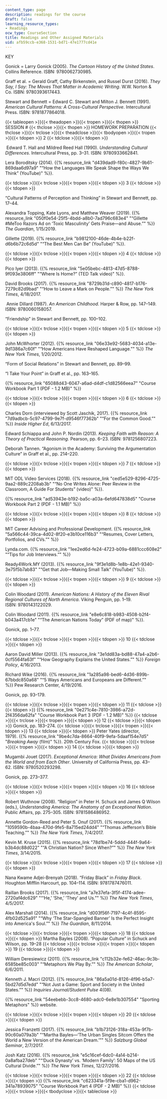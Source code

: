 ```yaml
---
content_type: page
description: readings for the course
draft: false
learning_resource_types:
- Readings
ocw_type: CourseSection
title: Readings and Other Assigned Materials
uid: afb59ccb-e368-1531-bd71-47e1777cd41e
---
```

KEY

Gonick = Larry Gonick (2005). *The* *Cartoon History of the United States*. Collins Reference. ISBN: 9780062730985.

Graff et al. = Gerald Graff, Cathy Birkenstein, and Russel Durst (2016). *They Say, I Say: The Moves That Matter in Academic Writing*. W.W. Norton & Co. ISBN: 9780393617443.

Stewart and Bennett = Edward C. Stewart and Milton J. Bennett (1991). *American Cultural Patterns: A Cross-Cultural Perspective*. Intercultural Press. ISBN: 9781877864018.

{{< tableopen >}}{{< theadopen >}}{{< tropen >}}{{< thopen >}}
SESSION #
{{< thclose >}}{{< thopen >}}
HOMEWORK PREPARATION
{{< thclose >}}{{< trclose >}}{{< theadclose >}}{{< tbodyopen >}}{{< tropen >}}{{< tdopen >}}
2
{{< tdclose >}}{{< tdopen >}}

 Edward T. Hall and Mildred Reed Hall (1990). *Understanding Cultural Differences*. Intercultural Press, pp. 3﻿–31. ISBN: 9780933662841.

Lera Boroditsky (2014). {{% resource_link "d439dad9-f80c-4827-9b61-869daa6d97a9" "“How the Languages We Speak Shape the Ways We Think” (YouTube)" %}}.

{{< tdclose >}}{{< trclose >}}{{< tropen >}}{{< tdopen >}}
3
{{< tdclose >}}{{< tdopen >}}

“Cultural Patterns of Perception and Thinking” in Stewart and Bennett, pp. 17﻿–44.

Alexandra Topping, Kate Lyons, and Matthew Weaver (2019). {{% resource_link "050f0e54-25f5-4bdd-a8b0-7ad796c683e4" "“Gillette #MeToo Razors Ad on ‘Toxic Masculinity’ Gets Praise—and Abuse.”" %}} *The Guardian*, 1/15/2019.

Gillette (2019). {{% resource_link "b9812100-46de-4b4e-b22f-d6b6b72c6d5d" "“The Best Men Can Be” (YouTube)" %}}. 

{{< tdclose >}}{{< trclose >}}{{< tropen >}}{{< tdopen >}}
4
{{< tdclose >}}{{< tdopen >}}

Pico Iyer (2013). {{% resource_link "5e05bebc-4813-47d5-8788-9f093e3806ff" "“Where Is Home?” (TED Talk video)" %}}.

David Brooks (2017). {{% resource_link "8729b31d-c890-4817-b176-7279c82d9bad" "“How to Leave a Mark on People.”" %}} *The New York Times*, 4/18/2017. 

 Annie Dillard (1987). *An American Childhood*. Harper & Row, pp. 147﻿–149. ISBN: 9780060158057.

“Friendship” in Stewart and Bennett, pp. 100﻿–102.

{{< tdclose >}}{{< trclose >}}{{< tropen >}}{{< tdopen >}}
5
{{< tdclose >}}{{< tdopen >}}

John McWhorter (2012). {{% resource_link "06e33e92-5683-4034-a13e-9d1386a7c60f" "“How Americans Have Reshaped Language.”" %}} *The New York Times*, 1/20/2012.  

“Form of Social Relations” in Stewart and Bennett, pp. 89﻿–99.

“I Take Your Point” in Graff et al., pp. 163–165.

{{% resource_link "65088d43-6047-a6ad-d4df-c1d82566eea7" "Course Workbook Part 1 (PDF - 1.2 MB)" %}}

{{< tdclose >}}{{< trclose >}}{{< tropen >}}{{< tdopen >}}
6
{{< tdclose >}}{{< tdopen >}}

Charles Dorn (interviewed by Scott Jaschik, 2017). {{% resource_link "7d9adbcb-5c97-4799-9e7f-d9546f77362b" "“For the Common Good.”" %}} *Inside Higher Ed*, 6/13/2017. 

Edward Schiappa and John P. Nordin (2013). *Keeping Faith with Reason: A Theory of Practical Reasoning*. Pearson, pp. 6–23. ISBN: 9781256807223. 

Deborah Tannen. “Agonism in the Academy: Surviving the Argumentation Culture” in Graff et al., pp. 214﻿–220.

{{< tdclose >}}{{< trclose >}}{{< tropen >}}{{< tdopen >}}
7
{{< tdclose >}}{{< tdopen >}}

MIT ODL Video Services (2018). {{% resource_link "ced5e529-8296-4725-9aa2-889c2208ab3b" "“No One Writes Alone: Peer Review in the Classroom, A Guide For Students” (video)" %}}.

{{% resource_link "ad53943e-b192-ba5c-a03a-6efd647838d5" "Course Workbook Part 2 (PDF - 1.1 MB)" %}}

{{< tdclose >}}{{< trclose >}}{{< tropen >}}{{< tdopen >}}
8
{{< tdclose >}}{{< tdopen >}}

MIT Career Advising and Professional Development. {{% resource_link "5a566c44-39ca-4d02-8f20-e3b10ce116b3" "“Resumes, Cover Letters, Portfolios, and CVs.”" %}}

Lynda.com. {{% resource_link "1ee2ed6d-fe24-4723-b09a-6881ccc608e2" "“Tips for Job Interviews.”" %}}

Ready4Work.MY (2013). {{% resource_link "9f3e1d8b-1e8b-42e1-9340-3e75f5b7ab83" "“Get that Job—Making Small Talk” (YouTube)" %}}.

{{< tdclose >}}{{< trclose >}}{{< tropen >}}{{< tdopen >}}
9
{{< tdclose >}}{{< tdopen >}}

Colin Woodard (2011). *American Nations: A History of the Eleven Rival Regional Cultures of North America*. Viking Penguin, pp. 1﻿–19. ISBN: 9780143122029.

Colin Woodard (2011). {{% resource_link "e8e6c818-b983-4508-b2f4-b043a417cb1e" "“The American Nations Today” (PDF of map)" %}}.

Gonick, pp. 1–77.

{{< tdclose >}}{{< trclose >}}{{< tropen >}}{{< tdopen >}}
10
{{< tdclose >}}{{< tdopen >}}

Aaron David Miller (2013). {{% resource_link "3e1dd83a-bd88-47a4-a2b6-0cf5564fa63f" "“How Geography Explains the United States.”" %}} *Foreign Policy*, 4/16/2013.

Richard Wike (2016). {{% resource_link "1a285a98-bed6-4d36-899b-67bbdc850a68" "“5 Ways Americans and Europeans are Different.”" %}} Pew Research Center, 4/19/2016.

Gonick, pp. 93–179.

{{< tdclose >}}{{< trclose >}}{{< tropen >}}{{< tdopen >}}
11
{{< tdclose >}}{{< tdopen >}}
{{% resource_link "0e271c4e-7810-3986-a72d-2f4356da62fa" "Course Workbook Part 3 (PDF - 1.2 MB)" %}}
{{< tdclose >}}{{< trclose >}}{{< tropen >}}{{< tdopen >}}
12
{{< tdclose >}}{{< tdopen >}}
Gonick, pp. 183–274.
{{< tdclose >}}{{< trclose >}}{{< tropen >}}{{< tdopen >}}
13
{{< tdclose >}}{{< tdopen >}}
Peter Yates (director, 1979). {{% resource_link "9be4c7da-8664-40f9-9efa-5daaf154e7d5" "*Breaking Away* (film)" %}}. 20th Century Fox.
{{< tdclose >}}{{< trclose >}}{{< tropen >}}{{< tdopen >}}
14
{{< tdclose >}}{{< tdopen >}}

Mugambi Jouet (2017). *Exceptional America: What Divides Americans from the World and from Each Other*. University of California Press, pp. 43–62. ISBN: 9780520293298.

Gonick, pp. 273–377.

{{< tdclose >}}{{< trclose >}}{{< tropen >}}{{< tdopen >}}
16
{{< tdclose >}}{{< tdopen >}}

Robert Wuthnow (2008). “Religion” in Peter H. Schuck and James Q Wilson (eds.), *Understanding America: The Anatomy of an Exceptional Nation*. Public Affairs, pp. 275–305. ISBN: 9781586486952.

Annette Gordon-Reed and Peter S. Onuf (2017). {{% resource_link "1059590b-4baa-470d-9fe5-8a715ed24dd4" "“Thomas Jefferson’s Bible Teaching.”" %}} *The New York Times*, 7/4/2017.

Kevin M. Kruse (2015). {{% resource_link "78d1be74-5ddd-444f-9a64-b3b4dc88d022" "“A Christian Nation? Since When?”" %}} *The New York Times*, 3/14/2015.

{{< tdclose >}}{{< trclose >}}{{< tropen >}}{{< tdopen >}}
17
{{< tdclose >}}{{< tdopen >}}

Nana Kwame Adjei-Brenyah (2018). “Friday Black” in *Friday Black*. Houghton Mifflin Harcourt, pp. 104–114. ISBN: 9781787476011.

Raillan Brooks (2017). {{% resource_link "a7e37efa-3f5f-4174-adee-2720af4dc629" "“‘He,’ ‘She,’ ‘They’ and Us.”" %}} *The New York Times*, 4/5/2017.

Alex Marshall (2014). {{% resource_link "d003f56f-7197-4c4f-8595-4fb02d525a91" "“Why ‘The Star-Spangled Banner’ Is the Perfect Insight into America's Soul.”" %}} *The Guardian*, 8/11/2014.

{{< tdclose >}}{{< trclose >}}{{< tropen >}}{{< tdopen >}}
18
{{< tdclose >}}{{< tdopen >}}
Martha Bayles (2008). “Popular Culture” in Schuck and Wilson, pp. 19–28
{{< tdclose >}}{{< trclose >}}{{< tropen >}}{{< tdopen >}}
19
{{< tdclose >}}{{< tdopen >}}

William Deresiewicz (2011). {{% resource_link "c112b32e-fe62-46ac-9c3b-6585be85c003" "“Metaphors We Play By.”" %}} *The American Scholar*, 6/6/2011.

Kenneth J. Macri (2012). {{% resource_link "86a5a01d-8126-4f96-b5a7-5bd27d5d7edd" "“Not Just a Game: Sport and Society in the United States.”" %}} *Inquiries Journal/Student Pulse* 4(08). 

{{% resource_link "54eebebb-3cc8-4680-adc0-6e8e1b307554" "Sporting Metaphors" %}} website. 

{{< tdclose >}}{{< trclose >}}{{< tropen >}}{{< tdopen >}}
20
{{< tdclose >}}{{< tdopen >}}

Jessica Franzetti (2017). {{% resource_link "b1b73126-318a-453a-9f7b-90c60a079a3b" "“Martha Bayles—‘The Urban Singles Sitcom Offers the World a New Version of the American Dream.’”" %}} *Salzburg Global Seminar*, 2/7/2017. 

Josh Katz (2016). {{% resource_link "e5c16cef-6dc0-4a14-b214-0a8afba27deb" "“‘Duck Dynasty’ vs. ‘Modern Family’: 50 Maps of the US Cultural Divide.”" %}} *The New York Times*, 12/27/2016.    

{{< tdclose >}}{{< trclose >}}{{< tropen >}}{{< tdopen >}}
22
{{< tdclose >}}{{< tdopen >}}
{{% resource_link "c623341a-5f9e-cba1-d962-341a78939075" "Course Workbook Part 4 (PDF - 2 MB)" %}}
{{< tdclose >}}{{< trclose >}}{{< tbodyclose >}}{{< tableclose >}}